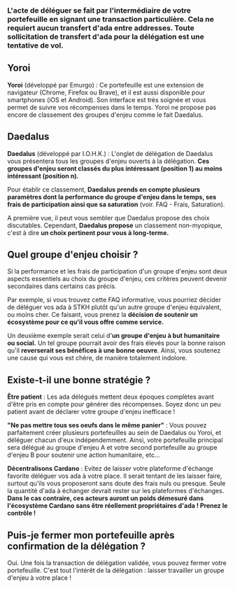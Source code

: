 ### L'acte de déléguer se fait par l'intermédiaire de votre portefeuille en signant une transaction particulière. Cela ne requiert aucun transfert d'ada entre addresses. Toute sollicitation de transfert d'ada pour la délégation est une tentative de vol.

## Yoroi

**Yoroi** (développé par Emurgo) : Ce portefeuille est une extension de navigateur (Chrome, Firefox ou Brave), et il est aussi disponible pour smartphones (iOS et Android). Son interface est très soignée et vous permet de suivre vos récompenses dans le temps. Yoroi ne propose pas encore de classement des groupes d'enjeu comme le fait Daedalus.

## Daedalus

**Daedalus** (développé par I.O.H.K.) : L'onglet de délégation de Daedalus vous présentera tous les groupes d'enjeu ouverts à la délégation. **Ces groupes d'enjeu seront classés du plus intéressant (position 1) au moins intéressant (position n).**

Pour établir ce classement, **Daedalus prends en compte plusieurs paramètres dont la performance du groupe d'enjeu dans le temps, ses frais de participation ainsi que sa saturation** (voir. FAQ - Frais, Saturation).

A première vue, il peut vous sembler que Daedalus propose des choix discutables. Cependant, **Daedalus propose** un classement non-myopique, c'est à dire **un choix pertinent pour vous à long-terme.**

## Quel groupe d'enjeu choisir ?

Si la performance et les frais de participation d'un groupe d'enjeu sont deux aspects essentiels au choix du groupe d'enjeu, ces critères peuvent devenir secondaires dans certains cas précis.

Par exemple, si vous trouvez cette FAQ informative, vous pourriez décider de déléguer vos ada à STKH plutôt qu'un autre groupe d'enjeu équivalent, ou moins cher. Ce faisant, vous prenez la **décision de soutenir un écosystème pour ce qu'il vous offre comme service.**

Un deuxième exemple serait celui d'**un groupe d'enjeu à but humanitaire ou social.** Un tel groupe pourrait avoir des frais élevés pour la bonne raison qu'il **reverserait ses bénéfices à une bonne oeuvre**. Ainsi, vous soutenez une cause qui vous est chère, de manière totalement indolore.

## Existe-t-il une bonne stratégie ?

**Être patient** : Les ada délégués mettent deux époques complètes avant d'être pris en compte pour générer des récompenses. Soyez donc un peu patient avant de déclarer votre groupe d'enjeu inefficace !

**"Ne pas mettre tous ses oeufs dans le même panier"** : Vous pouvez parfaitement créer plusieurs portefeuilles au sein de Daedalus ou Yoroi, et déléguer chacun d'eux indépendemment. Ainsi, votre portefeuille principal sera délégué au groupe d'enjeu A et votre second portefeuille au groupe d'enjeu B pour soutenir une action humanitaire, etc...

**Décentralisons Cardano** : Evitez de laisser votre plateforme d'échange favorite déléguer vos ada à votre place. Il serait tentant de les laisser faire, surtout qu'ils vous proposeront sans doute des frais nuls ou presque. Seule la quantité d'ada à échanger devrait rester sur les plateformes d'échanges. **Dans le cas contraire, ces acteurs auront un poids démesuré dans l'écosystème Cardano sans être réellement propriétaires d'ada ! Prenez le contrôle !**

## Puis-je fermer mon portefeuille après confirmation de la délégation ?

Oui. Une fois la transaction de délégation validée, vous pouvez fermer votre portefeuille. C'est tout l'intérêt de la délégation : laisser travailler un groupe d'enjeu à votre place !
